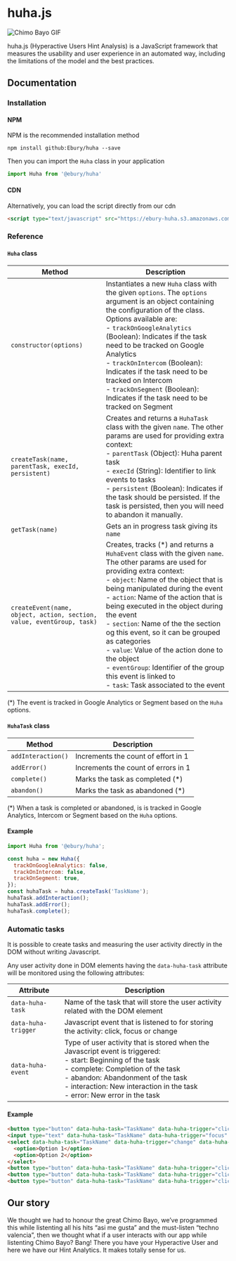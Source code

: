 # huha.js #

![Chimo Bayo GIF](https://img.buzzfeed.com/buzzfeed-static/static/2015-07/9/15/enhanced/webdr06/anigif_enhanced-28562-1436468716-8.gif?downsize=715:*&output-format=auto&output-quality=auto)

huha.js (Hyperactive Users Hint Analysis) is a JavaScript 
framework that measures the usability and user experience
in an automated way, including the limitations of the 
model and the best practices.

## Documentation ##

### Installation ###

#### NPM ####

NPM is the recommended installation method

```
npm install github:Ebury/huha --save
```

Then you can import the `Huha` class in your application

```javascript
import Huha from '@ebury/huha'
```

#### CDN ####

Alternatively, you can load the script directly from our cdn

```html
<script type="text/javascript" src="https://ebury-huha.s3.amazonaws.com/1.4.0/huha.js"></script>
```

### Reference ###

#### `Huha` class ####

Method | Description |
------------- | ------------- |
`constructor(options)` | Instantiates a new `Huha` class with the given `options`. The `options` argument is an object containing the configuration of the class. Options available are:<br>- `trackOnGoogleAnalytics` (Boolean): Indicates if the task need to be tracked on Google Analytics<br>- `trackOnIntercom` (Boolean): Indicates if the task need to be tracked on Intercom<br>- `trackOnSegment` (Boolean): Indicates if the task need to be tracked on Segment
`createTask(name, parentTask, execId, persistent)` | Creates and returns a `HuhaTask` class with the given `name`. The other params are used for providing extra context:<br>- `parentTask` (Object): Huha parent task<br>- `execId` (String): Identifier to link events to tasks <br>- `persistent` (Boolean): Indicates if the task should be persisted. If the task is persisted, then you will need to abandon it manually.
`getTask(name)` | Gets an in progress task giving its `name`
`createEvent(name, object, action, section, value, eventGroup, task)` | Creates, tracks (*) and returns a `HuhaEvent` class with the given `name`. The other params are used for providing extra context:<br>- `object`: Name of the object that is being manipulated during the event<br>- `action`: Name of the action that is being executed in the object during the event<br>- `section`: Name of the the section og this event, so it can be grouped as categories<br>- `value`: Value of the action done to the object<br>- `eventGroup`: Identifier of the group this event is linked to<br>- `task`: Task associated to the event

(*) The event is tracked in Google Analytics or Segment based on the `Huha` options.

#### `HuhaTask` class ####

Method | Description |
------------- | ------------- |
`addInteraction()` | Increments the count of effort in 1
`addError()` | Increments the count of errors in 1
`complete()` | Marks the task as completed (*)
`abandon()` | Marks the task as abandoned (*)

(*) When a task is completed or abandoned, is is tracked in Google Analytics, Intercom or Segment based on the `Huha` options.

#### Example ####

```javascript
import Huha from '@ebury/huha';

const huha = new Huha({
  trackOnGoogleAnalytics: false,
  trackOnIntercom: false,
  trackOnSegment: true,
});
const huhaTask = huha.createTask('TaskName');
huhaTask.addInteraction();
huhaTask.addError();
huhaTask.complete();
```

### Automatic tasks ###
It is possible to create tasks and measuring the user activity directly in the DOM without writing Javascript.

Any user activity done in DOM elements having the `data-huha-task` attribute will be monitored using the following
attributes:

Attribute | Description |
------------- | ------------- |
`data-huha-task` | Name of the task that will store the user activity related with the DOM element
`data-huha-trigger` | Javascript event that is listened to for storing the activity: click, focus or change
`data-huha-event` | Type of user activity that is stored when the Javascript event is triggered:<br>- start: Beginning of the task<br>- complete: Completion of the task<br>- abandon: Abandonment of the task<br>- interaction: New interaction in the task<br>- error: New error in the task

#### Example ####

```html
<button type="button" data-huha-task="TaskName" data-huha-trigger="click" data-huha-event="start">Start task</button>
<input type="text" data-huha-task="TaskName" data-huha-trigger="focus" data-huha-event="interaction">
<select data-huha-task="TaskName" data-huha-trigger="change" data-huha-event="interaction">
  <option>Option 1</option>
  <option>Option 2</option>
</select>
<button type="button" data-huha-task="TaskName" data-huha-trigger="click" data-huha-event="error">Error</button>
<button type="button" data-huha-task="TaskName" data-huha-trigger="click" data-huha-event="abandon">Abandon</button>
<button type="button" data-huha-task="TaskName" data-huha-trigger="click" data-huha-event="complete">Complete</button>
```

## Our story ##

We thought we had to honour the great Chimo Bayo, 
we’ve programmed this while listenting all his hits 
“asi me gusta” and the must-listen “techno valencia”, 
then we thought what if a user interacts with our app 
while listenting Chimo Bayo? Bang! There you have your
Hyperactive User and here we have our Hint Analytics. 
It makes totally sense for us.


